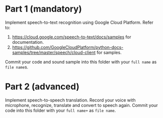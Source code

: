 # Part 1 (mandatory) #
Implement speech-to-text recognition using Google Cloud Platform. Refer to:
1. https://cloud.google.com/speech-to-text/docs/samples for documentation.
2. https://github.com/GoogleCloudPlatform/python-docs-samples/tree/master/speech/cloud-client for samples.

Commit your code and sound sample into this folder with your `full name` as `file name`s.

# Part 2 (advanced) #
Implement speech-to-speech translation. Record your voice with microphone, recognize, translate and convert to speech again.
Commit your code into this folder with your `full name+` as `file name`.

